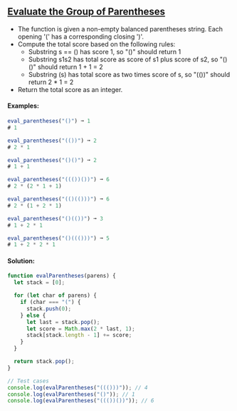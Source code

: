## [Evaluate the Group of Parentheses](https://www.codewars.com/kata/64b6722493f1050058dc3f98/javascript)

- The function is given a non-empty balanced parentheses string. Each opening '(' has a corresponding closing ')'.
- Compute the total score based on the following rules:
  - Substring s == () has score 1, so "()" should return 1
  - Substring s1s2 has total score as score of s1 plus score of s2, so "()()" should return 1 + 1 = 2
  - Substring (s) has total score as two times score of s, so "(())" should return 2 \* 1 = 2
- Return the total score as an integer.

#### Examples:

```js
eval_parentheses("()") ➞ 1
# 1

eval_parentheses("(())") ➞ 2
# 2 * 1

eval_parentheses("()()") ➞ 2
# 1 + 1

eval_parentheses("((())())") ➞ 6
# 2 * (2 * 1 + 1)

eval_parentheses("(()(()))") ➞ 6
# 2 * (1 + 2 * 1)

eval_parentheses("()(())") ➞ 3
# 1 + 2 * 1

eval_parentheses("()((()))") ➞ 5
# 1 + 2 * 2 * 1
```

#### Solution:

```js
function evalParentheses(parens) {
  let stack = [0];

  for (let char of parens) {
    if (char === "(") {
      stack.push(0);
    } else {
      let last = stack.pop();
      let score = Math.max(2 * last, 1);
      stack[stack.length - 1] += score;
    }
  }

  return stack.pop();
}

// Test cases
console.log(evalParentheses("((()))")); // 4
console.log(evalParentheses("()")); // 1
console.log(evalParentheses("((())())")); // 6
```

